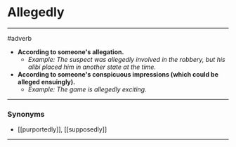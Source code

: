 # Allegedly
---
#adverb
- **According to someone's allegation.**
	- _Example: The suspect was allegedly involved in the robbery, but his alibi placed him in another state at the time._
- **According to someone's conspicuous impressions (which could be alleged ensuingly).**
	- _Example: The game is allegedly exciting._
---
### Synonyms
- [[purportedly]], [[supposedly]]
---
